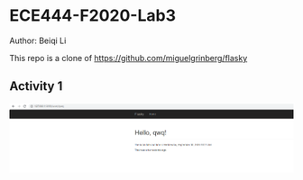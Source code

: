 # ECE444-F2020-Lab3
Author: Beiqi Li

This repo is a clone of
https://github.com/miguelgrinberg/flasky

## Activity 1

![snapshot for a1](https://github.com/libeiqibns/ECE444-F2020-Lab3/blob/master/images/a1.png)

